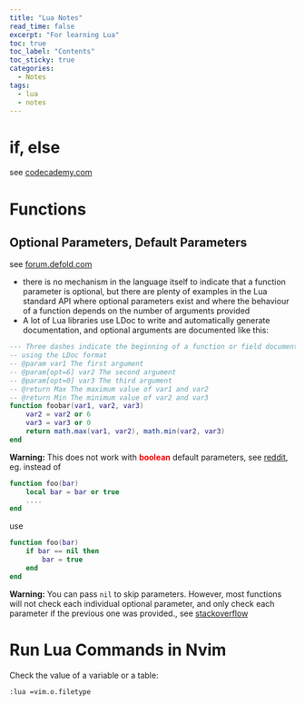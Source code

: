```yaml
---
title: "Lua Notes"
read_time: false
excerpt: "For learning Lua"
toc: true
toc_label: "Contents"
toc_sticky: true
categories:
  - Notes
tags:
  - lua
  - notes
---
```


# if, else

see [codecademy.com](https://www.codecademy.com/learn/learn-lua/modules/conditionals-logic/cheatsheet)

# Functions

## Optional Parameters, Default Parameters

see [forum.defold.com](https://forum.defold.com/t/lua-defining-a-function-with-optional-parameters-solved/3340/4)

- there is no mechanism in the language itself to indicate that a function parameter is optional, but there are plenty of examples in the Lua standard API where optional parameters exist and where the behaviour of a function depends on the number of arguments provided
- A lot of Lua libraries use LDoc to write and automatically generate documentation, and optional arguments are documented like this:

```lua
--- Three dashes indicate the beginning of a function or field documented
-- using the LDoc format
-- @param var1 The first argument
-- @param[opt=6] var2 The second argument
-- @param[opt=0] var3 The third argument
-- @return Max The maximum value of var1 and var2
-- @return Min The minimum value of var2 and var3
function foobar(var1, var2, var3)
    var2 = var2 or 6
    var3 = var3 or 0
    return math.max(var1, var2), math.min(var2, var3)
end
```

**Warning:** This does not work with <span style="color:red">**boolean**</span> default parameters, see [reddit](https://www.reddit.com/r/lua/comments/b2fekt/function_with_optional_boolean_parameter/), eg. instead of

```lua
function foo(bar)
    local bar = bar or true
    ....
end
```

use

```lua
function foo(bar)
    if bar == nil then
        bar = true
    end
end
```

**Warning:** You can pass `nil` to skip parameters. However, most functions will not check each individual optional parameter, and only check each parameter if the previous one was provided., see [stackoverflow](https://stackoverflow.com/a/7131842/12282296)

# Run Lua Commands in Nvim

Check the value of a variable or a table:

```
:lua =vim.o.filetype
```
